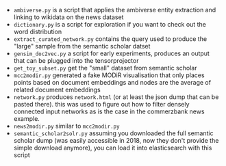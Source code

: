 * `ambiverse.py` is a script that applies the ambiverse entity extraction and linking to wikidata on the news dataset
* `dictionary.py` is a script for exploration if you want to check out the word distribution
* `extract_curated_network.py` contains the query used to produce the "large" sample from the semantic scholar datset
* `gensim_doc2vec.py` a script for early experiments, produces an output that can be plugged into the tensorprojector
* `get_toy_subset.py` get the "small" dataset from semantic scholar
* `mcc2modir.py` generated a fake MODiR visualisation that only places points based on document embeddings and nodes are the average of related document embeddings
* `network.py` produces `network.html` (or at least the json dump that can be pasted there). this was used to figure out how to filter densely connected input networks as is the case in the commerzbank news example.
* `news2modir.py` similar to `mcc2modir.py`
* `semantic_scholar2solr.py` assuming you downloaded the full semantic scholar dump (was easily accessible in 2018, now they don't provide the simple download anymore), you can load it into elasticsearch with this script
